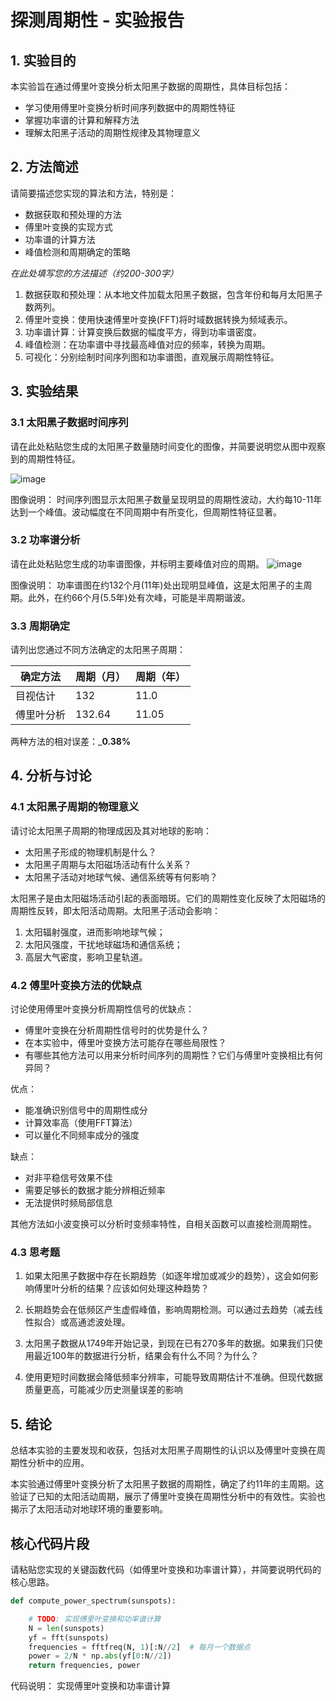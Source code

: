 # 探测周期性 - 实验报告

## 1. 实验目的

本实验旨在通过傅里叶变换分析太阳黑子数据的周期性，具体目标包括：
- 学习使用傅里叶变换分析时间序列数据中的周期性特征
- 掌握功率谱的计算和解释方法
- 理解太阳黑子活动的周期性规律及其物理意义

## 2. 方法简述

请简要描述您实现的算法和方法，特别是：
- 数据获取和预处理的方法
- 傅里叶变换的实现方式
- 功率谱的计算方法
- 峰值检测和周期确定的策略

_在此处填写您的方法描述（约200-300字）_
1. 数据获取和预处理：从本地文件加载太阳黑子数据，包含年份和每月太阳黑子数两列。
2. 傅里叶变换：使用快速傅里叶变换(FFT)将时域数据转换为频域表示。
3. 功率谱计算：计算变换后数据的幅度平方，得到功率谱密度。
4. 峰值检测：在功率谱中寻找最高峰值对应的频率，转换为周期。
5. 可视化：分别绘制时间序列图和功率谱图，直观展示周期性特征。
## 3. 实验结果

### 3.1 太阳黑子数据时间序列

请在此处粘贴您生成的太阳黑子数量随时间变化的图像，并简要说明您从图中观察到的周期性特征。

![image](https://github.com/user-attachments/assets/45fd506b-1959-4655-a4bc-0c7801313593)


图像说明：
时间序列图显示太阳黑子数量呈现明显的周期性波动，大约每10-11年达到一个峰值。波动幅度在不同周期中有所变化，但周期性特征显著。

### 3.2 功率谱分析

请在此处粘贴您生成的功率谱图像，并标明主要峰值对应的周期。
![image](https://github.com/user-attachments/assets/6924138d-1d2e-4186-859a-c0dd9a8304f0)




图像说明：
功率谱图在约132个月(11年)处出现明显峰值，这是太阳黑子的主周期。此外，在约66个月(5.5年)处有次峰，可能是半周期谐波。


### 3.3 周期确定

请列出您通过不同方法确定的太阳黑子周期：

| 确定方法 | 周期（月） | 周期（年） |
|---------|----------|----------|
| 目视估计 |  132         |    11.0        |
| 傅里叶分析 |   132.64      |   11.05       |

两种方法的相对误差：___0.38%__

## 4. 分析与讨论

### 4.1 太阳黑子周期的物理意义

请讨论太阳黑子周期的物理成因及其对地球的影响：
- 太阳黑子形成的物理机制是什么？
- 太阳黑子周期与太阳磁场活动有什么关系？
- 太阳黑子活动对地球气候、通信系统等有何影响？

太阳黑子是由太阳磁场活动引起的表面暗斑。它们的周期性变化反映了太阳磁场的周期性反转，即太阳活动周期。太阳黑子活动会影响：
1. 太阳辐射强度，进而影响地球气候；
2. 太阳风强度，干扰地球磁场和通信系统；
3. 高层大气密度，影响卫星轨道。


### 4.2 傅里叶变换方法的优缺点

讨论使用傅里叶变换分析周期性信号的优缺点：
- 傅里叶变换在分析周期性信号时的优势是什么？
- 在本实验中，傅里叶变换方法可能存在哪些局限性？
- 有哪些其他方法可以用来分析时间序列的周期性？它们与傅里叶变换相比有何异同？

优点：
- 能准确识别信号中的周期性成分
- 计算效率高（使用FFT算法）
- 可以量化不同频率成分的强度

缺点：
- 对非平稳信号效果不佳
- 需要足够长的数据才能分辨相近频率
- 无法提供时频局部信息

其他方法如小波变换可以分析时变频率特性，自相关函数可以直接检测周期性。

### 4.3 思考题

1. 如果太阳黑子数据中存在长期趋势（如逐年增加或减少的趋势），这会如何影响傅里叶分析的结果？应该如何处理这种趋势？

1. 长期趋势会在低频区产生虚假峰值，影响周期检测。可以通过去趋势（减去线性拟合）或高通滤波处理。

2. 太阳黑子数据从1749年开始记录，到现在已有270多年的数据。如果我们只使用最近100年的数据进行分析，结果会有什么不同？为什么？

2. 使用更短时间数据会降低频率分辨率，可能导致周期估计不准确。但现代数据质量更高，可能减少历史测量误差的影响

## 5. 结论

总结本实验的主要发现和收获，包括对太阳黑子周期性的认识以及傅里叶变换在周期性分析中的应用。

本实验通过傅里叶变换分析了太阳黑子数据的周期性，确定了约11年的主周期。这验证了已知的太阳活动周期，展示了傅里叶变换在周期性分析中的有效性。实验也揭示了太阳活动对地球环境的重要影响。

## 核心代码片段

请粘贴您实现的关键函数代码（如傅里叶变换和功率谱计算），并简要说明代码的核心思路。

```python
def compute_power_spectrum(sunspots):

    # TODO: 实现傅里叶变换和功率谱计算
    N = len(sunspots)
    yf = fft(sunspots)
    frequencies = fftfreq(N, 1)[:N//2]  # 每月一个数据点
    power = 2/N * np.abs(yf[0:N//2])
    return frequencies, power
```

代码说明：
实现傅里叶变换和功率谱计算
